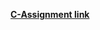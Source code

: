 [**C-Assignment link**](https://docs.google.com/document/d/1z0Z1pBDtB0NlDUB6s4PNbuWwPQ_zLcBKIZmSBeo2vX4/edit?usp=sharing)
